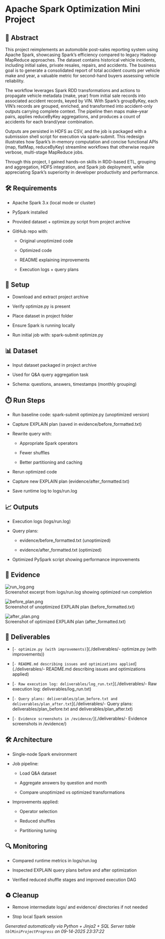 # Apache Spark Optimization Mini Project


## 📖 Abstract
This project reimplements an automobile post-sales reporting system using Apache Spark, showcasing Spark’s efficiency compared to legacy Hadoop MapReduce approaches. The dataset contains historical vehicle incidents, including initial sales, private resales, repairs, and accidents. The business goal is to generate a consolidated report of total accident counts per vehicle make and year, a valuable metric for second-hand buyers assessing vehicle reliability.

The workflow leverages Spark RDD transformations and actions to propagate vehicle metadata (make, year) from initial sale records into associated accident records, keyed by VIN. With Spark’s groupByKey, each VIN’s records are grouped, enriched, and transformed into accident-only outputs carrying complete context. The pipeline then maps make–year pairs, applies reduceByKey aggregations, and produces a count of accidents for each brand/year combination.

Outputs are persisted in HDFS as CSV, and the job is packaged with a submission shell script for execution via spark-submit. This redesign illustrates how Spark’s in-memory computation and concise functional APIs (map, flatMap, reduceByKey) streamline workflows that otherwise require verbose, multi-stage MapReduce jobs.

Through this project, I gained hands-on skills in RDD-based ETL, grouping and aggregation, HDFS integration, and Spark job deployment, while appreciating Spark’s superiority in developer productivity and performance.



## 🛠 Requirements
- Apache Spark 3.x (local mode or cluster)
- PySpark installed
- Provided dataset + optimize.py script from project archive
- GitHub repo with:
  - Original unoptimized code
  - Optimized code
  - README explaining improvements
  - Execution logs + query plans



## 🧰 Setup
- Download and extract project archive
- Verify optimize.py is present
- Place dataset in project folder
- Ensure Spark is running locally
- Run initial job with: spark-submit optimize.py



## 📊 Dataset
- Input dataset packaged in project archive
- Used for Q&A query aggregation task
- Schema: questions, answers, timestamps (monthly grouping)



## ⏱️ Run Steps
- Run baseline code: spark-submit optimize.py (unoptimized version)
- Capture EXPLAIN plan (saved in evidence/before_formatted.txt)
- Rewrite query with:
  - Appropriate Spark operators
  - Fewer shuffles
  - Better partitioning and caching
- Rerun optimized code
- Capture new EXPLAIN plan (evidence/after_formatted.txt)
- Save runtime log to logs/run.log



## 📈 Outputs
- Execution logs (logs/run.log)
- Query plans:
  - evidence/before_formatted.txt (unoptimized)
  - evidence/after_formatted.txt (optimized)
- Optimized PySpark script showing performance improvements



## 📸 Evidence

![run_log.png](./evidence/run_log.png)  
Screenshot excerpt from logs/run.log showing optimized run completion

![before_plan.png](./evidence/before_plan.png)  
Screenshot of unoptimized EXPLAIN plan (before_formatted.txt)

![after_plan.png](./evidence/after_plan.png)  
Screenshot of optimized EXPLAIN plan (after_formatted.txt)




## 📎 Deliverables

- [`- optimize.py (with improvements)`](./deliverables/- optimize.py (with improvements))

- [`- README.md describing issues and optimizations applied`](./deliverables/- README.md describing issues and optimizations applied)

- [`- Raw execution log: deliverables/log_run.txt`](./deliverables/- Raw execution log: deliverables/log_run.txt)

- [`- Query plans: deliverables/plan_before.txt and deliverables/plan_after.txt`](./deliverables/- Query plans: deliverables/plan_before.txt and deliverables/plan_after.txt)

- [`- Evidence screenshots in /evidence/`](./deliverables/- Evidence screenshots in /evidence/)




## 🛠️ Architecture
- Single-node Spark environment
- Job pipeline:
  - Load Q&A dataset
  - Aggregate answers by question and month
  - Compare unoptimized vs optimized transformations
- Improvements applied:
  - Operator selection
  - Reduced shuffles
  - Partitioning tuning



## 🔍 Monitoring
- Compared runtime metrics in logs/run.log
- Inspected EXPLAIN query plans before and after optimization
- Verified reduced shuffle stages and improved execution DAG



## ♻️ Cleanup
- Remove intermediate logs/ and evidence/ directories if not needed
- Stop local Spark session



*Generated automatically via Python + Jinja2 + SQL Server table `tblMiniProjectProgress` on 09-14-2025 23:37:22*